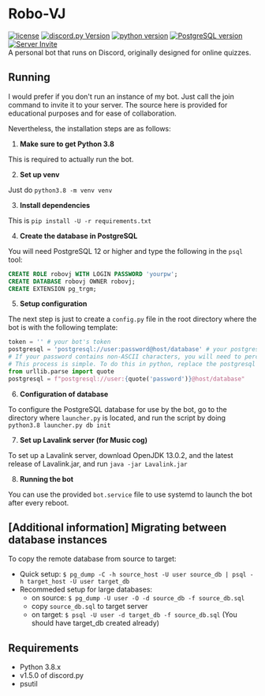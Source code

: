 # Robo-VJ
[![license](https://img.shields.io/github/license/darthshittious/Robo-VJ)](https://www.mozilla.org/en-US/MPL/2.0/)
[![discord.py Version](https://img.shields.io/badge/discord.py-1.6-blue)](https://github.com/Rapptz/discord.py)
[![python version](https://img.shields.io/badge/python-3.8|3.9-blue)](https://www.python.org/downloads/release/python-386/)
[![PostgreSQL version](https://img.shields.io/badge/psql-12|13-blue)](https://www.postgresql.org/download/)
[![Server Invite](https://discord.com/api/guilds/746769944774967440/embed.png)](https://discord.gg/rqgRyF8) \
A personal bot that runs on Discord, originally designed for online quizzes.

## Running

I would prefer if you don't run an instance of my bot. Just call the join command to invite it to your server. The source here is provided for educational purposes and for ease of collaboration.

Nevertheless, the installation steps are as follows:

1. **Make sure to get Python 3.8**

This is required to actually run the bot.

2. **Set up venv**

Just do `python3.8 -m venv venv`

3. **Install dependencies**

This is `pip install -U -r requirements.txt`

4. **Create the database in PostgreSQL**

You will need PostgreSQL 12 or higher and type the following
in the `psql` tool:

```sql
CREATE ROLE robovj WITH LOGIN PASSWORD 'yourpw';
CREATE DATABASE robovj OWNER robovj;
CREATE EXTENSION pg_trgm;
```

5. **Setup configuration**

The next step is just to create a `config.py` file in the root directory where
the bot is with the following template:

```py
token = '' # your bot's token
postgresql = 'postgresql://user:password@host/database' # your postgresql info from above.
# If your password contains non-ASCII characters, you will need to percent encode it.
# This process is simple. To do this in python, replace the postgresql declaration in your config.py with these lines
from urllib.parse import quote
postgresql = f"postgresql://user:{quote('password')}@host/database"
```

6. **Configuration of database**

To configure the PostgreSQL database for use by the bot, go to the directory where `launcher.py` is located, and run the script by doing `python3.8 launcher.py db init`

7. **Set up Lavalink server (for Music cog)**

To set up a Lavalink server, download OpenJDK 13.0.2, and the latest release of Lavalink.jar, and run `java -jar Lavalink.jar`

8. **Running the bot**

You can use the provided `bot.service` file to use systemd to launch the bot after every reboot.

## [Additional information] Migrating between database instances

To copy the remote database from source to target:
  - Quick setup: `$ pg_dump -C -h source_host -U user source_db | psql -h target_host -U user target_db`
  - Recommeded setup for large databases:
    - on source: `$ pg_dump -U user -O -d source_db -f source_db.sql`
    - copy `source_db.sql` to target server
    - on target: `$ psql -U user -d target_db -f source_db.sql` (You should have target_db created already)


## Requirements

- Python 3.8.x
- v1.5.0 of discord.py
- psutil
